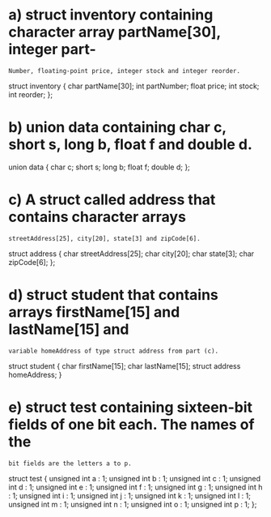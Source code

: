 # a) struct inventory containing character array partName[30], integer part-
    Number, floating-point price, integer stock and integer reorder.
struct inventory {
    char partName[30];
    int partNumber;
    float price;
    int stock;
    int reorder;
};

# b) union data containing char c, short s, long b, float f and double d.
union data {
    char c;
    short s;
    long b;
    float f;
    double d;
};

# c) A struct called address that contains character arrays
    streetAddress[25], city[20], state[3] and zipCode[6].
struct address {
    char streetAddress[25];
    char city[20];
    char state[3];
    char zipCode[6];
};


# d) struct student that contains arrays firstName[15] and lastName[15] and
    variable homeAddress of type struct address from part (c).
struct student {
    char firstName[15];
    char lastName[15];
    struct address homeAddress;
}

# e) struct test containing sixteen-bit fields of one bit each. The names of the
    bit fields are the letters a to p.

struct test {
    unsigned int a : 1;
    unsigned int b : 1;
    unsigned int c : 1;
    unsigned int d : 1;
    unsigned int e : 1;
    unsigned int f : 1;
    unsigned int g : 1;
    unsigned int h : 1;
    unsigned int i : 1;
    unsigned int j : 1;
    unsigned int k : 1;
    unsigned int l : 1;
    unsigned int m : 1;
    unsigned int n : 1;
    unsigned int o : 1;
    unsigned int p : 1;
};